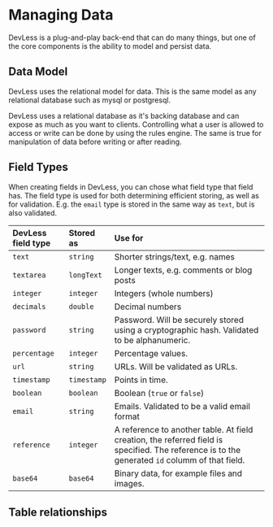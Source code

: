 # Managing Data

DevLess is a plug-and-play back-end that can do many things, but one of the core components is the ability to model and persist data.

## Data Model

DevLess uses the relational model for data. This is the same model as any relational database such as mysql or postgresql. 

DevLess uses a relational database as it's backing database and can expose as much as you want to clients. Controlling what a user is allowed to access or write can be done by using the rules engine. The same is true for manipulation of data before writing or after reading. 

## Field Types

When creating fields in DevLess, you can chose what field type that field has. The field type is used for both determining efficient storing, as well as for validation. E.g. the `email` type is stored in the same way as `text`, but is also validated.

| DevLess field type | Stored as | Use for | 
| :-- | :-- | :--- | 
| `text`  |  `string` | Shorter strings/text, e.g. names | 
| `textarea`  |  `longText` | Longer texts, e.g. comments or blog posts |
| `integer`  |  `integer` | Integers (whole numbers) | 
| `decimals`  |  `double` | Decimal numbers |
| `password`  |  `string` | Password. Will be securely stored using a cryptographic hash. Validated to be alphanumeric. | 
| `percentage`  |  `integer` | Percentage values. |
| `url`  |  `string` | URLs. Will be validated as URLs. | 
| `timestamp`  |  `timestamp` | Points in time. | 
| `boolean`  |  `boolean` | Boolean (`true` or `false`) |
| `email`  |  `string` | Emails. Validated to be a valid email format | 
| `reference`  |  `integer` | A reference to another table. At field creation, the referred field is specified. The reference is to the generated `id` columm of that field. | 
| `base64`  | `base64` | Binary data, for example files and images. | 

## Table relationships 

